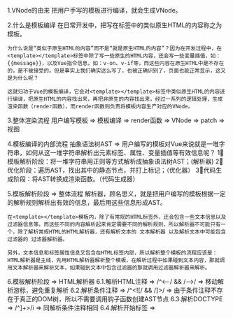 1.VNode的由来
	把用户手写的模板进行编译，就会生成VNode。

2.什么是模板编译
	在日常开发中，把写在<template></template>标签中的类似原生HTML的内容称之为模板。

	为什么说是“类似于原生HTML的内容”而不是“就是原生HTML的内容”？因为在开发过程中，在<template></template>标签中除了写一些原生的HTML内容，还会写一些变量插值，如：{{message}}，以及Vue指令信息，如：v-on、v-if等，而这些内容在原生HTML中是不存在的，是不被接受的。但是事实上我们确实这么写了，也被正确识别了，页面也能正常显示，这又是为什么呢？

	这就归功于Vue的模板编译，它会对<template></template>标签中类似原生HTML的内容进行编译，把原生HTML的内容找出来，再把非原生的内容找出来，经过一系列的逻辑处理，生成渲染函数（render函数），而render函数则负责将模板内容生产对应的VNode。

3.整体渲染流程
	用户编写模板 => 模板编译 => render函数 => VNode => patch => 视图

4.模板编译的内部流程
	抽象语法树AST => 用户编写的模板对Vue来说就是一堆字符串，如何从这一堆字符串解析出元素标签、属性、变量插值等有效信息呢？
	1⃣️模板解析阶段：将一堆字符串用正则等方式解析成抽象语法树AST；(解析器)
	2⃣️优化阶段：遍历AST，找出其中的静态节点，并打上标记；（优化器）
	3⃣️代码生成阶段：将AST转换成渲染函数。（代码生成器）

5.模板解析阶段 => 整体流程
	解析器，顾名思义，就是把用户编写的模板根据一定的解析规则解析出有效的信息，最后用这些信息形成AST。

	在<template></template>模板内，除了有常规的HTML标签外，还会包含一些文本信息以及过滤器信息等。而这些不同的内容解析起来肯定需要不同的解析规则，所以解析器不可能只有一个，除了解析常规HTML的HTML解析器，还有解析文本的 文本解析器 以及解析文本中可能包含过滤器的 过滤器解析器。

	另外，文本信息和标签属性信息又包含在HTML标签内部，所以解析整个模板的流程应该是：HTML解析器是主线，先用HTML解析器解析整个模板，在解析过程中如果碰到文本内容，那就调用文本解析器来解析文本，如果碰到文本中包含过滤器的那就调用过滤器解析器来解析。

6.模板解析阶段 => HTML解析器
	6.1.解析HTML注释 => /^<--/ && /-->/ => 移动解析游标，避免重复解析
	6.2.解析条件注释 => /^<!\[/ && /]>/ => 由于条件注释不存在于真正的DOM树，所以不需要调用钩子函数创建AST节点
	6.3.解析DOCTYPE => /^<!DOCTYPE [^>]+>/i => 同解析条件注释相同
	6.4.解析开始标签 => 